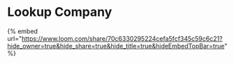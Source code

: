 # Lookup Company

{% embed url="https://www.loom.com/share/70c6330295224cefa5fcf345c59c6c21?hide_owner=true&hide_share=true&hide_title=true&hideEmbedTopBar=true" %}
